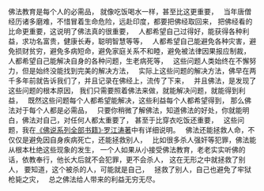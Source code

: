 佛法教育是每个人的必需品，
就像吃饭喝水一样，甚至比这更重要，
&nbsp;
当年唐僧经历诸多磨难，不惜冒着生命危险，远赴印度，都要把佛经取回来，
把佛经看的比命更重要，这说明了佛法真的很重要，
&nbsp;
人都希望自己过得好，能获得各种利益，求功名富贵，健康长寿，聪明智慧等等，
&nbsp;
人都希望自己能避免各种灾害，避免损财贫穷，避免多病短命，避免家庭关系不和睦，避免被法律因果报应制裁，
&nbsp;
人都希望自己能解决自身的各种问题，生老病死等，
&nbsp;
这些问题人类始终在不懈努力，但是始终没能找到完美的解决方法，
&nbsp;
实际上这些问题的解决方法，佛早在两千多年前就告诉我们了，并且记录在佛经上，流传了下来，
&nbsp;
并且佛法，是发现了这些问题的根本原因，
我们只需要照着佛法来做，就能解决问题，就能得到利益，
&nbsp;
既然这些问题每个人都希望能解决，这些利益每个人都希望得到，
那么佛法对于每个人都是必需品，
&nbsp;
只要你稍微了解佛法，知道佛法的好处，你就能明白，佛法对自己，对任何人都太重要了，
甚至于比穿衣吃饭还重要，
&nbsp;
这些问题，我在[《佛说系列全部书籍》·罗江涛著](https://www.kancloud.cn/@luojiangtao)中有详细说明。
&nbsp;
佛法还能拯救人命，不仅仅是避免因自身疾病死亡，还能拯救别人，
&nbsp;
比如很多杀人强奸等犯罪，佛法能从根本杜绝这些现象的发生，
一个人如果从小接受佛法教育，老老实实听佛的话，依教奉行，他长大后就不会犯罪，更不会杀人，
这在无形之中就拯救了别人，
要知道，这个被杀的人，可能就是自己，
&nbsp;
拯救了别人，自己也避免了牢狱枪毙之灾，
&nbsp;
总之佛法给人带来的利益无穷无尽。




